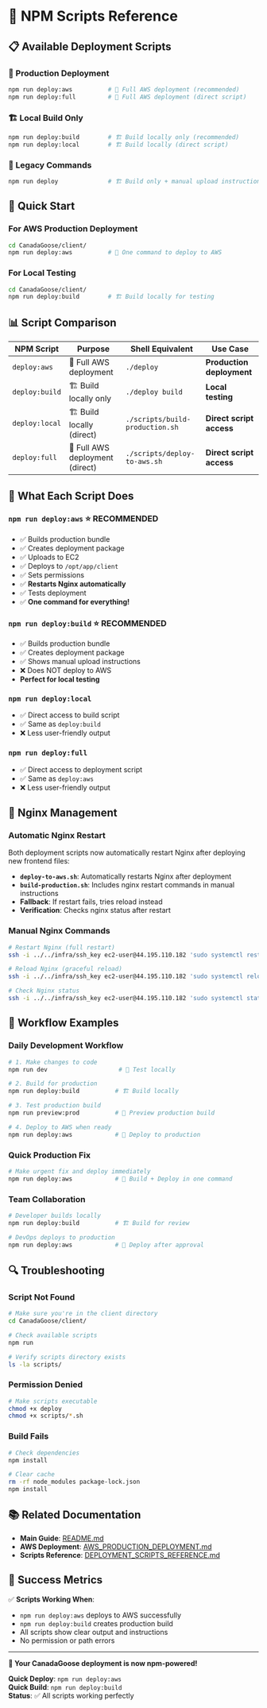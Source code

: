 # 🚀 NPM Scripts Reference

## 📋 **Available Deployment Scripts**

### **🚀 Production Deployment**

```bash
npm run deploy:aws          # 🚀 Full AWS deployment (recommended)
npm run deploy:full         # 🚀 Full AWS deployment (direct script)
```

### **🏗️ Local Build Only**

```bash
npm run deploy:build        # 🏗️ Build locally only (recommended)
npm run deploy:local        # 🏗️ Build locally (direct script)
```

### **🔄 Legacy Commands**

```bash
npm run deploy              # 🏗️ Build only + manual upload instructions
```

## 🎯 **Quick Start**

### **For AWS Production Deployment**

```bash
cd CanadaGoose/client/
npm run deploy:aws          # 🚀 One command to deploy to AWS
```

### **For Local Testing**

```bash
cd CanadaGoose/client/
npm run deploy:build        # 🏗️ Build locally for testing
```

## 📊 **Script Comparison**

| NPM Script     | Purpose                         | Shell Equivalent                | Use Case                  |
| -------------- | ------------------------------- | ------------------------------- | ------------------------- |
| `deploy:aws`   | 🚀 Full AWS deployment          | `./deploy`                      | **Production deployment** |
| `deploy:build` | 🏗️ Build locally only           | `./deploy build`                | **Local testing**         |
| `deploy:local` | 🏗️ Build locally (direct)       | `./scripts/build-production.sh` | **Direct script access**  |
| `deploy:full`  | 🚀 Full AWS deployment (direct) | `./scripts/deploy-to-aws.sh`    | **Direct script access**  |

## 🔧 **What Each Script Does**

### **`npm run deploy:aws`** ⭐ **RECOMMENDED**

- ✅ Builds production bundle
- ✅ Creates deployment package
- ✅ Uploads to EC2
- ✅ Deploys to `/opt/app/client`
- ✅ Sets permissions
- ✅ **Restarts Nginx automatically**
- ✅ Tests deployment
- ✅ **One command for everything!**

### **`npm run deploy:build`** ⭐ **RECOMMENDED**

- ✅ Builds production bundle
- ✅ Creates deployment package
- ✅ Shows manual upload instructions
- ❌ Does NOT deploy to AWS
- **Perfect for local testing**

### **`npm run deploy:local`**

- ✅ Direct access to build script
- ✅ Same as `deploy:build`
- ❌ Less user-friendly output

### **`npm run deploy:full`**

- ✅ Direct access to deployment script
- ✅ Same as `deploy:aws`
- ❌ Less user-friendly output

## 🔄 **Nginx Management**

### **Automatic Nginx Restart**

Both deployment scripts now automatically restart Nginx after deploying new frontend files:

- **`deploy-to-aws.sh`**: Automatically restarts Nginx after deployment
- **`build-production.sh`**: Includes nginx restart commands in manual instructions
- **Fallback**: If restart fails, tries reload instead
- **Verification**: Checks nginx status after restart

### **Manual Nginx Commands**

```bash
# Restart Nginx (full restart)
ssh -i ../../infra/ssh_key ec2-user@44.195.110.182 'sudo systemctl restart nginx'

# Reload Nginx (graceful reload)
ssh -i ../../infra/ssh_key ec2-user@44.195.110.182 'sudo systemctl reload nginx'

# Check Nginx status
ssh -i ../../infra/ssh_key ec2-user@44.195.110.182 'sudo systemctl status nginx'
```

## 🚀 **Workflow Examples**

### **Daily Development Workflow**

```bash
# 1. Make changes to code
npm run dev                    # 🧪 Test locally

# 2. Build for production
npm run deploy:build          # 🏗️ Build locally

# 3. Test production build
npm run preview:prod          # 👀 Preview production build

# 4. Deploy to AWS when ready
npm run deploy:aws            # 🚀 Deploy to production
```

### **Quick Production Fix**

```bash
# Make urgent fix and deploy immediately
npm run deploy:aws            # 🚀 Build + Deploy in one command
```

### **Team Collaboration**

```bash
# Developer builds locally
npm run deploy:build          # 🏗️ Build for review

# DevOps deploys to production
npm run deploy:aws            # 🚀 Deploy after approval
```

## 🔍 **Troubleshooting**

### **Script Not Found**

```bash
# Make sure you're in the client directory
cd CanadaGoose/client/

# Check available scripts
npm run

# Verify scripts directory exists
ls -la scripts/
```

### **Permission Denied**

```bash
# Make scripts executable
chmod +x deploy
chmod +x scripts/*.sh
```

### **Build Fails**

```bash
# Check dependencies
npm install

# Clear cache
rm -rf node_modules package-lock.json
npm install
```

## 📚 **Related Documentation**

- **Main Guide**: [README.md](./README.md)
- **AWS Deployment**: [AWS_PRODUCTION_DEPLOYMENT.md](./AWS_PRODUCTION_DEPLOYMENT.md)
- **Scripts Reference**: [DEPLOYMENT_SCRIPTS_REFERENCE.md](./DEPLOYMENT_SCRIPTS_REFERENCE.md)

## 🎯 **Success Metrics**

✅ **Scripts Working When**:

- `npm run deploy:aws` deploys to AWS successfully
- `npm run deploy:build` creates production build
- All scripts show clear output and instructions
- No permission or path errors

---

**🚀 Your CanadaGoose deployment is now npm-powered!**

**Quick Deploy**: `npm run deploy:aws`  
**Quick Build**: `npm run deploy:build`  
**Status**: ✅ All scripts working perfectly
